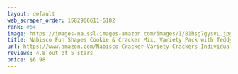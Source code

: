 ```yaml
---
layout: default 
﻿web_scraper_order: 1582906611-6182
rank: #64
image: https://images-na.ssl-images-amazon.com/images/I/81hsg7gysvL.jpg
title: Nabisco Fun Shapes Cookie & Cracker Mix, Variety Pack with Teddy Grahams, Chips Ahoy! Cookies…
url: https://www.amazon.com/Nabisco-Cracker-Variety-Crackers-Individual/dp/B01MTCEZTU/ref=zg_mw_grocery_64?_encoding=UTF8&psc=1&refRID=XTVGWZMF6K6B536217C1
reviews: 4.8 out of 5 stars
price: $6.98 
---
```

